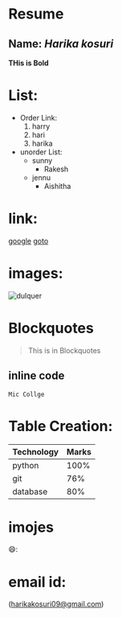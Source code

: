 # Resume
## Name: *Harika kosuri*
**THis is Bold**
# List:
  - Order Link:
      1. harry
      2. hari
      3. harika
   - unorder List:
      * sunny
         * Rakesh
      * jennu
         * Aishitha
# link:
[google](https://www.google.com/)
[goto](https://global.gotomeeting.com/join/737905861#s)
# images:
![dulquer](https://www.google.com/search?q=dulquer+image&rlz=1C1JJTC_enIN945IN945&tbm=isch&source=iu&ictx=1&fir=FHfHUmcFYwrWKM%252CXPytzlNJ-NNbqM%252C_&vet=1&usg=AI4_-kQNu7jck09TODB1z9Axb5RFIQ8dgg&sa=X&ved=2ahUKEwiL9cHlttLwAhXtFLcAHe3mDkUQ9QF6BAgOEAE#imgrc=FHfHUmcFYwrWKM)
# Blockquotes
> This is in  Blockquotes
## inline code
`Mic Collge`
# Table Creation:

Technology|Marks
----------|-----
python    |100%
git       |76%
database  |80%
# imojes
😄:
# email id:
(harikakosuri09@gmail.com)
